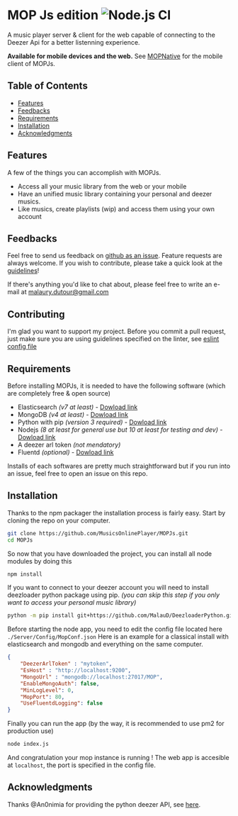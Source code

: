 # MOP Js edition ![Node.js CI](https://github.com/MusicsOnlinePlayer/MOPJs/workflows/Node.js%20CI/badge.svg)

A music player server & client for the web capable of connecting to the Deezer Api for a better listenning experience.

**Available for mobile devices and the web.** 
See [MOPNative](https://github.com/MusicsOnlinePlayer/MOPNative) for the mobile client of MOPJs.

## Table of Contents
 - [Features](#Features)
 - [Feedbacks](#Feedbacks)
 - [Requirements](#Requirements)
 - [Installation](#Installation)
 - [Acknowledgments](#Acknowledgments)

## Features
A few of the things you can accomplish with MOPJs.
 - Access all your music library from the web or your mobile
 - Have an unified music library containing your personal and deezer musics.
 - Like musics, create playlists (wip) and access them using your own account

## Feedbacks

Feel free to send us feedback on [github as an issue](https://github.com/MusicsOnlinePlayer/MOPJs/issues/new). Feature requests are always welcome. If you wish to contribute, please take a quick look at the [guidelines](./CONTRIBUTING.md)!

If there's anything you'd like to chat about, please feel free to write an e-mail at <malaury.dutour@gmail.com>
## Contributing
I'm glad you want to support my project. Before you commit a pull request, just make sure you are using guidelines specified on the linter, see [eslint config file](https://github.com/MusicsOnlinePlayer/MOPJs/blob/master/.eslintrc.json) 

## Requirements
Before installing MOPJs, it is needed to have the following software (which are completely free & open source)
 * Elasticsearch *(v7 at least)* - [Dowload link](https://www.elastic.co/downloads/elasticsearch)
 * MongoDB *(v4 at least)* - [Dowload link](https://www.mongodb.com/try/download/community)
 * Python with pip *(version 3 required)* - [Dowload link](https://www.python.org/downloads/)
 * Nodejs *(8 at least for general use but 10 at least for testing and dev)* - [Dowload link](https://nodejs.org/en/download/)
 * A deezer arl token *(not mendatory)*
 * Fluentd *(optional)* - [Dowload link](https://docs.fluentd.org/installation)

Installs of each softwares are pretty much straightforward but if you run into an issue, feel free to open an issue on this repo.

## Installation
Thanks to the npm packager the installation process is fairly easy.
Start by cloning the repo on your computer.
``` bash
git clone https://github.com/MusicsOnlinePlayer/MOPJs.git
cd MOPJs
```
So now that you have downloaded the project, you can install all node modules by doing this
``` bash
npm install
```
If you want to connect to your deezer account you will need to install deezloader python package using pip. *(you can skip this step if you only want to access your personal music library)*
``` bash
python -m pip install git+https://github.com/MalauD/DeezloaderPython.git
```
Before starting the node app, you need to edit the config file located here `./Server/Config/MopConf.json`
Here is an example for a classical install with elasticsearch and mongodb and everything on the same computer.
``` json
{
    "DeezerArlToken" : "mytoken",
    "EsHost" : "http://localhost:9200",
    "MongoUrl" : "mongodb://localhost:27017/MOP",
    "EnableMongoAuth": false,
    "MinLogLevel": 0,
    "MopPort": 80,
    "UseFluentdLogging": false
}
```
Finally you can run the app (by the way, it is recommended to use pm2 for production use)
``` bash
node index.js
```
And congratulation your mop instance is running ! 
The web app is accesible at `localhost`, the port is specified in the config file.

## Acknowledgments
Thanks @An0nimia for providing the python deezer API, see [here](https://github.com/An0nimia/deezloader).
